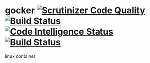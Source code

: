 # gocker [![Scrutinizer Code Quality](https://scrutinizer-ci.com/g/inputx/gocker/badges/quality-score.png?b=features%2F001-command-run)](https://scrutinizer-ci.com/g/inputx/gocker/?branch=features%2F001-command-run) [![Build Status](https://scrutinizer-ci.com/g/inputx/gocker/badges/build.png?b=features%2F001-command-run)](https://scrutinizer-ci.com/g/inputx/gocker/build-status/features/001-command-run) [![Code Intelligence Status](https://scrutinizer-ci.com/g/inputx/gocker/badges/code-intelligence.svg?b=features%2F001-command-run)](https://scrutinizer-ci.com/code-intelligence) [![Build Status](https://travis-ci.org/inputx/gocker.svg?branch=features%2F001-command-run)](https://travis-ci.org/inputx/gocker)
linux container
